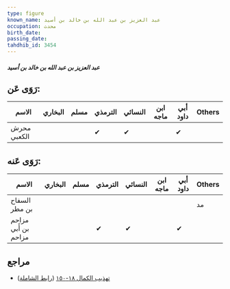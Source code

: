 ```yaml
---
type: figure
known_name: عبد العزيز بن عبد الله بن خالد بن أسيد
occupation: محدث
birth_date:
passing_date:
tahdhib_id: 3454
---
```

##### عبد العزيز بن عبد الله بن خالد بن أسيد

## رَوَى عَن:
| الاسم       | البخاري | مسلم | الترمذي | النسائي | ابن ماجه | أبي داود | Others |
| ----------- | ------- | ---- | ------- | ------- | -------- | -------- | ------ |
| محرش الكعبي |         |      | ✔       | ✔       |          | ✔        |        |
## رَوَى عَنه:
| الاسم               | البخاري | مسلم | الترمذي | النسائي | ابن ماجه | أبي داود | Others |
| ------------------- | ------- | ---- | ------- | ------- | -------- | -------- | ------ |
| السفاح بن مطر       |         |      |         |         |          |          | مد     |
| مزاحم بن أَبي مزاحم |         |      | ✔       | ✔       |          | ✔        |        |
## مراجع
- [تهذيب الكمال ١٨-١٥٠](obsidian://open?vault=Tahdhib-al-Kamal&file=Figures/٣٤٥٤-عبد%20العزيز%20بن%20عبد%20الله%20بن%20خالد%20بن%20أسيد) ([رابط الشاملة](https://shamela.ws/book/3722/9183))